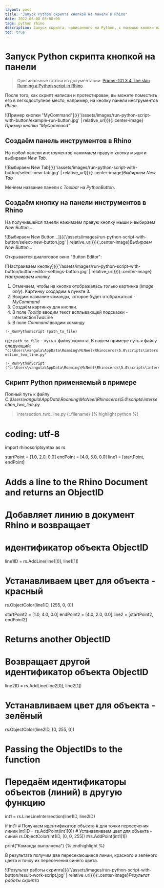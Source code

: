 ```yaml
---
layout: post
title: "Запуск Python скрипта кнопкой на панели в Rhino"
date: 2022-06-08 05:08:00
tags: python rhino
description: Запуск скрипта, написанного на Python, с помощью кнопки на панели инструментов в Rhino.
toc: true
---
```


# Запуск Python скрипта кнопкой на панели

> Оригинальные статьи из документации:
> [Primer-101 3.4 The skin](https://developer.rhino3d.com/guides/rhinopython/primer-101/3-script-anatomy/#34-the-skin)
> [Running a Python script in Rhino](https://developer.rhino3d.com/guides/rhinopython/python-running-scripts/)

После того, как скрипт написан и протестирован, вы можете поместить его в легкодоступное место, например, на кнопку панели инструментов _Rhino_.

![Пример кнопки "MyCommand"]({{'/assets/images/run-python-script-with-button/example-run-button.jpg' | relative_url}}){:.center-image}*Пример кнопки "MyCommand"*

## Создаём панель инструментов в Rhino

На любой панели инструментов нажимаем правую кнопку мыши и выбираем _New Tab_.

![Выбираем New Tab]({{'/assets/images/run-python-script-with-button/select-new-tab.jpg' | relative_url}}){:.center-image}*Выбираем New Tab*

Меняем название панели с _Toolbar_ на _PythonButton_.

## Создаём кнопку на панели инструментов в Rhino

На получившейся панели нажимаем правую кнопку мыши и выбираем _New Button..._.

![Выбираем New Button...]({{'/assets/images/run-python-script-with-button/select-new-button.jpg' | relative_url}}){:.center-image}*Выбираем New Button...*

Открывается диалоговое окно "Button Editor":

![Настраиваем кнопку]({{'/assets/images/run-python-script-with-button/button-editor-settings-button.jpg' | relative_url}}){:.center-image}*Настраиваем кнопку*

1. Отмечаем, чтобы на кнопке отображалась только картинка (_Image only_). Картинку создадим в пункте 3.
1. Вводим название команды, которое будет отображаться - _MyCommand_
1. Создаём картинку для кнопки.
1. В поле _Tooltip_ вводим текст всплывающей подсказки - IntersectionTwoLine
1. В поле _Command_ вводим команду 
```
!-_RunPythonScript (path_to_file)
```
где `path_to_file` - путь к файлу скрипта.
В нашем примере путь к файлу следующий:
`"c:\Users\vangula\AppData\Roaming\McNeel\Rhinoceros\5.0\scripts\intersection_two_line.py"`
```
!-_RunPythonScript ("c:\Users\vangula\AppData\Roaming\McNeel\Rhinoceros\5.0\scripts\intersection_two_line.py")
```

## Скрипт Python применяемый в примере

Полный путь к файлу _C:\Users\vangula\AppData\Roaming\McNeel\Rhinoceros\5.0\scripts\intersection_two_line.py_

>intersection_two_line.py
{:.filename}
{% highlight python %}
# coding: utf-8
import rhinoscriptsyntax as rs

startPoint = [1.0, 2.0, 0.0]
endPoint = [4.0, 5.0, 0.0]
line1 = [startPoint, endPoint]

# Adds a line to the Rhino Document and returns an ObjectID
# Добавляет линию в документ Rhino и возвращает 
# идентификатор объекта ObjectID
line1ID = rs.AddLine(line1[0], line1[1])

# Устанавливаем цвет для объекта - красный
rs.ObjectColor(line1ID, [255, 0, 0])

startPoint2 = [1.0, 4.0, 0.0]
endPoint2 = [4.0, 2.0, 0.0]
line2 = [startPoint2, endPoint2]

# Returns another ObjectID
# Возвращает другой идентификатор объекта ObjectID
line2ID = rs.AddLine(line2[0], line2[1])

# Устанавливаем цвет для объекта - зелёный
rs.ObjectColor(line2ID, [0, 255, 0])

# Passing the ObjectIDs to the function
# Передаём идентификаторы объектов (линий) в другую функцию
int1 = rs.LineLineIntersection(line1ID, line2ID)

if int1:
    # Получаем идентификатор объекта 
    # для точки пересечения линии
    int1ID = rs.AddPoint(int1[0])
    # Устанавливаем цвет для объекта - синий
    rs.ObjectColor(int1ID,  [0, 0, 255])
    #rs.AddPoint(int1[1])

print("Команда выполнена")
{% endhighlight %}

В результате получим две пересекающиеся линии, красного и зелёного цвета и точку их пересечения синего цвета.

![Результат работы скрипта]({{'/assets/images/run-python-script-with-button/result-work-script.jpg' | relative_url}}){:.center-image}*Результат работы скрипта*

